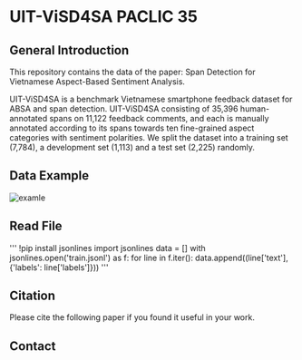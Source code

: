 # UIT-ViSD4SA PACLIC 35
## General Introduction
This repository contains the data of the paper: Span Detection for Vietnamese Aspect-Based Sentiment Analysis. 

UIT-ViSD4SA is a benchmark Vietnamese smartphone feedback dataset for ABSA and span detection. UIT-ViSD4SA consisting of 35,396 human-annotated spans on 11,122 feedback comments, and each is manually annotated according to its spans towards ten fine-grained aspect categories with sentiment polarities. We split the dataset into a training set (7,784), a development set (1,113) and a test set (2,225) randomly.
## Data Example
![examle](https://github.com/kimkim00/UIT-ViSD4SA/blob/main/example.png)
## Read File
'''
!pip install jsonlines
import jsonlines
data = []
with jsonlines.open('train.jsonl') as f:
    for line in f.iter():
        data.append((line['text'], {'labels': line['labels']}))
'''
## Citation
Please cite the following paper if you found it useful in your work.

## Contact
